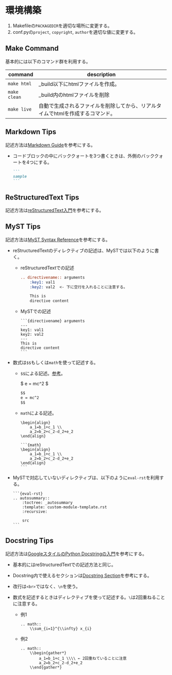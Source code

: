 # 環境構築

1. Makefileの`PACKAGEDIR`を適切な場所に変更する。
2. conf.pyの`project`, `copyright`, `author`を適切な値に変更する。

## Make Command

基本的には以下のコマンド群を利用する。

| command      | description                               |
| ------------ | ----------------------------------------- |
| `make html`  | \_build以下にhtmlファイルを作成。                    |
| `make clean` | \_build内のhtmlファイルを削除                      |
| `make live`  | 自動で生成されるファイルを削除してから、リアルタイムでhtmlを作成するコマンド。 |

## Markdown Tips

記述方法は[Markdown Guide](https://www.markdownguide.org/basic-syntax/#images-1)を参考にする。

- コードブロックの中にバッククォートを3つ書くときは、外側のバッククォートを4つにする。

  ````markdown
  ```
  sample
  ```
  ````

## ReStructuredText Tips

記述方法は[reStructuredText入門](https://www.sphinx-doc.org/ja/master/usage/restructuredtext/basics.html)を参考にする。

## MyST Tips

記述方法は[MyST Syntax Reference](https://myst-parser.readthedocs.io/en/latest/syntax/reference.html)を参考にする。

- reStructuredTextのディレクティブの記述は、MySTでは以下のように書く。

  - reStructuredTextでの記述

    ```reStructuredText
    .. directivename:: arguments
        :key1: val1
        :key2: val2  <- 下に空行を入れることに注意する。

        This is
        directive content
    ```

  - MySTでの記述
    ````
    ```{directivename} arguments
    ---
    key1: val1
    key2: val2
    ---
    This is
    directive content
    ```
    ````

- 数式は`$$`もしくは`math`を使って記述する。

  - `$$`による記述。[参考](https://myst-parser.readthedocs.io/en/latest/syntax/optional.html#dollar-delimited-math)。

    $
    e = mc^2
    $

    ```markdown
    $$
    e = mc^2
    $$
    ```

  - `math`による記述。

    ```{math}
    \begin{align}
        a_1=b_1+c_1 \\
        a_2=b_2+c_2-d_2+e_2
    \end{align}
    ```

    ````
    ```{math}
    \begin{align}
        a_1=b_1+c_1 \\
        a_2=b_2+c_2-d_2+e_2
    \end{align}
    ```
    ````

- MySTで対応していないディレクティブは、以下のように`eval-rst`を利用する。

  ````
  ```{eval-rst}
  .. autosummary::
      :toctree: _autosummary
      :template: custom-module-template.rst
      :recursive:

      src
  ```
  ````

## Docstring Tips

記述方法は[GoogleスタイルのPython Docstringの入門](https://qiita.com/11ohina017/items/118b3b42b612e527dc1d)を参考にする。

- 基本的にはreStructuredTextでの記述方法と同じ。
- Docstring内で使えるセクションは[Docstring Section](https://www.sphinx-doc.org/ja/master/usage/extensions/napoleon.html#docstring-sections)を参考にする。
- 改行は`<br>`ではなく、`\n`を使う。
- 数式を記述するときはディレクティブを使って記述する。`\`は2回重ねることに注意する。

  - 例1
    ```
    .. math::
        \\sum_{i=1}^{\\infty} x_{i}
    ```

  - 例2
    ```
    .. math::
        \\begin{gather*}
            a_1=b_1+c_1 \\\\ ← 2回重ねていることに注意
            a_2=b_2+c_2-d_2+e_2
        \\end{gather*}
    ```

